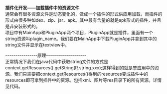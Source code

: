 **插件化开发——加载插件中的资源文件**  
通常会有很多资源文件是动态变化的，做成一个插件的形式供应用加载，而插件的形式由很多种如dex、zip、jar、apk。其中最有含量的就是apk形式的插件，并且是非安装形式的。  
项目中有MainApp和PluginApp两个项目，PluginApp就是插件，里面有一个string资源叫plugin_name。我们要在MainApp中下载PluginApp并拿到其中的string文件并显示在textview中。  
  
----------------原理--------------------  
正常情况下我们在java代码中获取string文件的方式是context.getResources().getString(R.string.xxx);这样得到的就是笨应用中的资源。我们只需要把context.getResources()得到的resources变成插件中的resources即可拿到插件中的资源。包括xml、图片等res目录下的所有资源。详情见代码。
